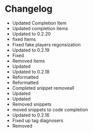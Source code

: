 # Changelog 
- Updated Completion Item
- Updated completion items
- Updated to 0.2.20
- fixed Items
- Fixed fake players regonsization
- Updated to 0.2.19
- Fixed
- Removed items
- Updated
- Updated to 0.2.18
- Reformatted
- Reformatted
- Completed snippet removeall
- Updated
- Updated
- Removed snippets
- moved snippets to code completion
- Updated to 0.2.16
- Fixed up tag diagnosers
- Removed